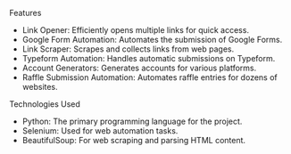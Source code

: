 Features
* Link Opener: Efficiently opens multiple links for quick access.
* Google Form Automation: Automates the submission of Google Forms.
* Link Scraper: Scrapes and collects links from web pages.
* Typeform Automation: Handles automatic submissions on Typeform.
* Account Generators: Generates accounts for various platforms.
* Raffle Submission Automation: Automates raffle entries for dozens of websites.

Technologies Used
* Python: The primary programming language for the project.
* Selenium: Used for web automation tasks.
* BeautifulSoup: For web scraping and parsing HTML content.
